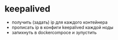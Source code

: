 # keepalived
- получить (задать) ip для каждого контейнера
- прописать ip в конфиги keepalived каждой ноды
- запихнуть в dockercompoce и зупустить
